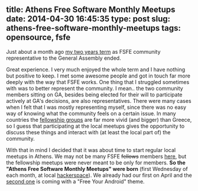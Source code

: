 title: Athens Free Software Monthly Meetups
date: 2014-04-30 16:45:35 
type: post
slug: athens-free-software-monthly-meetups
tags: opensource, fsfe
---

Just about a month ago [my two years term](http://www.roussos.cc/2012/03/06/fsfe/) as FSFE community representative to the General Assembly ended.

Great experience. I very much enjoyed the whole term and I have nothing but positive to keep. I met some awesome people and got in touch far more deeply with the way that FSFE works. One thing that I struggled sometimes with was to better represent the community. I mean.. the two community members sitting on GA, besides being elected for their will to participate actively at GA's decisions, are also representatives. There were many cases when I felt that I was mostly representing myself, since there was no easy way of knowing what the community feels on a certain issue. In many countries the [fellowship groups](https://fsfe.org/about/localteams.en.html) are far more vivid (and bigger) than Greece, so I guess that participating at the local meetups gives the opportunity to discuss these things and interact with (at least the local part of) the community.

With that in mind I decided that it was about time to start regular local meetups in Athens. We may not be many FSFE <del>fellows</del> members [here](https://wiki.fsfe.org/groups/Athens), but the fellowship meetups were never meant to be only for members. **So the "Athens Free Software Monthly Meetups" were born** (first Wednesday of each month, at local [hackerspace](https://www.hackerspace.gr/)). We already had our first on April and the [second one](https://www.hackerspace.gr/wiki/Free_Software_Monthly_Meetup_0514) is coming with a "Free Your Android" theme.
